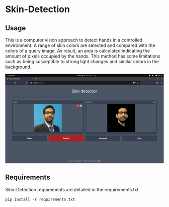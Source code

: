 # Skin-Detection

## Usage
This is a computer vision approach to detect hands in a controlled environment. 
A range of skin colors are selected and compared with the colors of a query image. 
As result, an area is calculated indicating the amount of pixels occupied by the hands.
This method has some limitations such as being susceptible to strong light changes and similar colors in the background. 

![Alt text](images/example.jpg?raw=true "Example")

## Requirements 

Skin-Detection requirements are detailed in the requirements.txt 

```python
pip install -r requirements.txt
```


